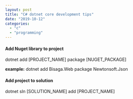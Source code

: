 ```yaml
---
layout: post
title: "C# dotnet core development tips"
date: "2019-10-12"
categories: 
  - "c"
  - "programming"
---
```


#### Add Nuget library to project

dotnet add \[PROJECT\_NAME\] package \[NUGET\_PACKAGE\] 

**example:**
dotnet add Bisaga.Web package Newtonsoft.Json

#### Add project to solution

dotnet sln \[SOLUTION\_NAME\] add \[PROJECT\_NAME\]
